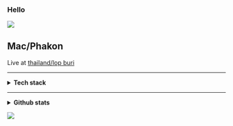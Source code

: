 ### Hello
![](https://komarev.com/ghpvc/?username=Mayumi767&label=Sussy%20profile%20views&color=ff69b4&style=flat)

## Mac/Phakon




Live at [thailand/lop buri](https://www.google.com/maps/place/14.79808,100.65397)<br>

---




<details>

<summary><b>Tech stack</b></summary>

**Languages**<br>
![](https://skillicons.dev/icons?i=js,py,css,html&theme=dark)



**Library/Framework**<br>
![](https://skillicons.dev/icons?i=flask,vue&theme=dark)



**Tools**<br>
![](https://skillicons.dev/icons?i=git,nginx,vim&theme=dark)


</details>


---


<details>

<summary><b>Github stats</b></summary>


![](https://github-readme-stats.vercel.app/api?username=Mayumi767&show_icons=true&theme=jolly&count_private=true)

![](https://github-readme-stats.vercel.app/api/top-langs/?username=Mayumi767&theme=tokyonight&hide_border=false&include_all_commits=true&count_private=true&layout=compact)

---
</details>






![](https://lanyard.cnrad.dev/api/829156179803504670?theme=dark&borderRadius=35px&idleMessage=??&bg=93159e)




